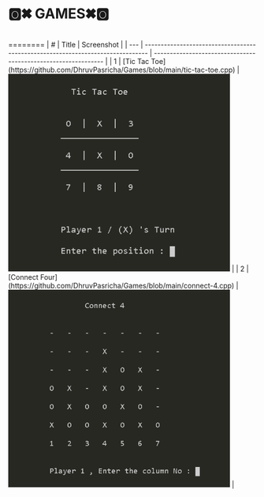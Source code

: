 
<h1>🅾✖ GAMES✖🅾</h1>
<br>
========
| #   | Title                                                                           | Screenshot                                                     |
| --- | ------------------------------------------------------------------------------- | -------------------------------------------------------------- |
| 1   | [Tic Tac Toe](https://github.com/DhruvPasricha/Games/blob/main/tic-tac-toe.cpp) | <img src ="Tic Tac Toe/img.png" height = "400" width = "450">  |
| 2   | [Connect Four](https://github.com/DhruvPasricha/Games/blob/main/connect-4.cpp)  | <img src ="Connect Four/img.png" height = "400" width = "450"> |
